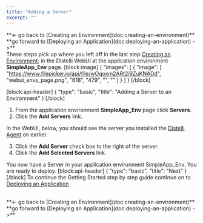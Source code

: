 ```yaml
---
title: "Adding a Server"
excerpt: ""
---
```

<div><div style="float: left;">**&lt;- go back to [Creating an Environment](doc:creating-an-environment)**</div><div style="float: right;">**go forward to [Deploying an Application](doc:deploying-an-application) -&gt;**</div></div>
<br>

These steps pick up where you left off in the last step [Creating an Environment](doc:creating-an-environment); in the Distelli WebUI at the application environment **SimpleApp_Env** page.
[block:image]
{
  "images": [
    {
      "image": [
        "https://www.filepicker.io/api/file/wOqoxm2ARt2i9ZuKNADd",
        "webui_envs_page.png",
        "618",
        "479",
        "",
        ""
      ]
    }
  ]
}
[/block]

[block:api-header]
{
  "type": "basic",
  "title": "Adding a Server to an Environment"
}
[/block]
1. From the application environment **SimpleApp_Env** page click **Servers**.
2. Click the **Add Servers** link.

In the WebUI, below, you should see the server you installed the [Distelli Agent](doc:installing-the-agent) on earlier.

3. Click the **Add Server** check box to the right of the server.
4. Click the **Add Selected Servers** link.

You now have a Server in your application environment SimpleApp_Env. You are ready to deploy.
[block:api-header]
{
  "type": "basic",
  "title": "Next"
}
[/block]
To continue the Getting Started step by step guide continue on to [Deploying an Application](doc:deploying-an-application) 

<br>
<div><div style="float: left;">**&lt;- go back to [Creating an Environment](doc:creating-an-environment)**</div><div style="float: right;">**go forward to [Deploying an Application](doc:deploying-an-application) -&gt;**</div></div>